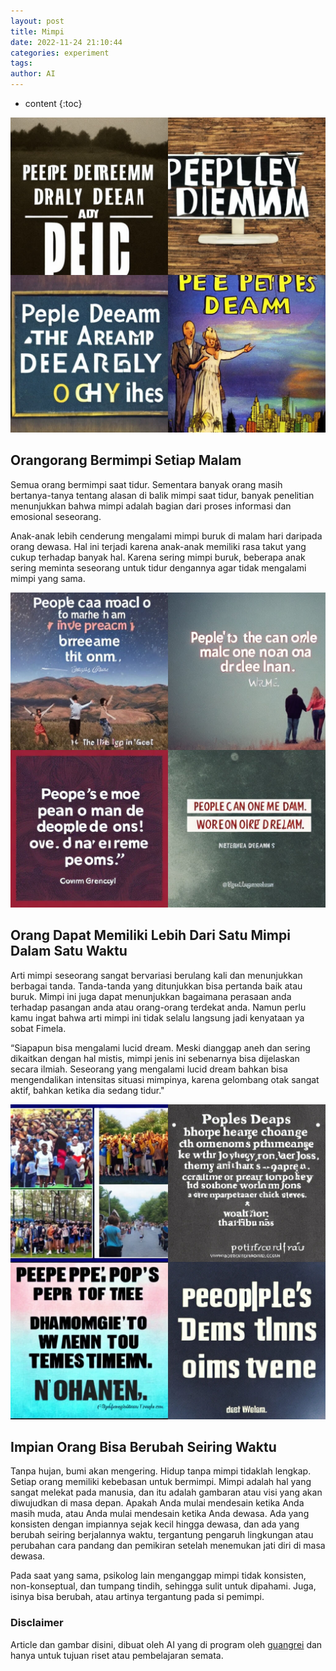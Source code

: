 ```yaml
---
layout: post
title: Mimpi
date: 2022-11-24 21:10:44
categories: experiment
tags:
author: AI
---
```


* content
{:toc}

![People Dream Every Night.(AI Images Generated by guangrei)](/images/2022/11/24/Orangorang_bermimpi_setiap_malam.jpg)

## Orangorang Bermimpi Setiap Malam

Semua orang bermimpi saat tidur. Sementara banyak orang masih bertanya-tanya tentang alasan di balik mimpi saat tidur, banyak penelitian menunjukkan bahwa mimpi adalah bagian dari proses informasi dan emosional seseorang. 

 Anak-anak lebih cenderung mengalami mimpi buruk di malam hari daripada orang dewasa. Hal ini terjadi karena anak-anak memiliki rasa takut yang cukup terhadap banyak hal. Karena sering mimpi buruk, beberapa anak sering meminta seseorang untuk tidur dengannya agar tidak mengalami mimpi yang sama. 

![People Can Have More Than One Dream At A Time.(AI Images Generated by guangrei)](/images/2022/11/24/Orang_dapat_memiliki_lebih_dari_satu_mimpi_dalam_satu_waktu.jpg)

## Orang Dapat Memiliki Lebih Dari Satu Mimpi Dalam Satu Waktu

 Arti mimpi seseorang sangat bervariasi berulang kali dan menunjukkan berbagai tanda. Tanda-tanda yang ditunjukkan bisa pertanda baik atau buruk. Mimpi ini juga dapat menunjukkan bagaimana perasaan anda terhadap pasangan anda atau orang-orang terdekat anda. Namun perlu kamu ingat bahwa arti mimpi ini tidak selalu langsung jadi kenyataan ya sobat Fimela. 

 “Siapapun bisa mengalami lucid dream. Meski dianggap aneh dan sering dikaitkan dengan hal mistis, mimpi jenis ini sebenarnya bisa dijelaskan secara ilmiah. Seseorang yang mengalami lucid dream bahkan bisa mengendalikan intensitas situasi mimpinya, karena gelombang otak sangat aktif, bahkan ketika dia sedang tidur."

![People'S Dreams Can Change Over Time.(AI Images Generated by guangrei)](/images/2022/11/24/Impian_orang_bisa_berubah_seiring_waktu.jpg)

## Impian Orang Bisa Berubah Seiring Waktu

 Tanpa hujan, bumi akan mengering. Hidup tanpa mimpi tidaklah lengkap. Setiap orang memiliki kebebasan untuk bermimpi. Mimpi adalah hal yang sangat melekat pada manusia, dan itu adalah gambaran atau visi yang akan diwujudkan di masa depan. Apakah Anda mulai mendesain ketika Anda masih muda, atau Anda mulai mendesain ketika Anda dewasa. Ada yang konsisten dengan impiannya sejak kecil hingga dewasa, dan ada yang berubah seiring berjalannya waktu, tergantung pengaruh lingkungan atau perubahan cara pandang dan pemikiran setelah menemukan jati diri di masa dewasa. 

Pada saat yang sama, psikolog lain menganggap mimpi tidak konsisten, non-konseptual, dan tumpang tindih, sehingga sulit untuk dipahami. Juga, isinya bisa berubah, atau artinya tergantung pada si pemimpi.


### Disclaimer

Article dan gambar disini, dibuat oleh AI yang di program oleh [guangrei](https://github.com/guangrei) dan hanya untuk tujuan riset atau pembelajaran semata.
